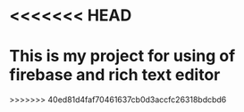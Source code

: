 <<<<<<< HEAD
=======
<h1> This is my project for using of firebase and rich text editor </h1>
>>>>>>> 40ed81d4faf70461637cb0d3accfc26318bdcbd6

